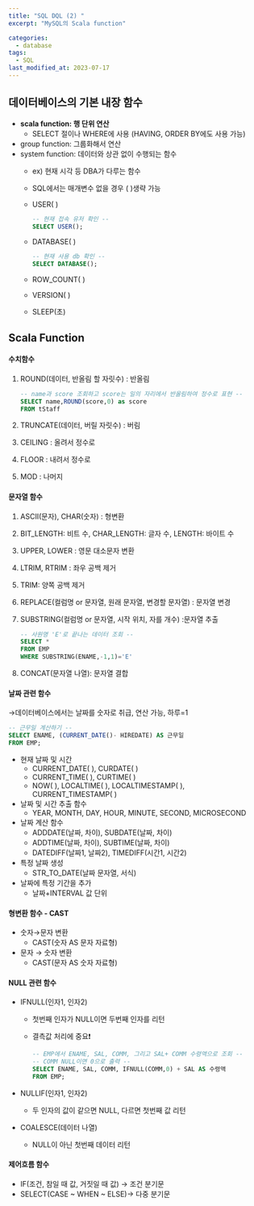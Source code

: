 ```yaml
---
title: "SQL DQL (2) "
excerpt: "MySQL의 Scala function"

categories:
  - database
tags:
  - SQL
last_modified_at: 2023-07-17
---
```

## 데이터베이스의 기본 내장 함수


- **scala function: 행 단위 연산**
    - SELECT 절이나  WHERE에 사용 (HAVING, ORDER BY에도 사용 가능)
- group function: 그룹화해서 연산
- system function: 데이터와 상관 없이 수행되는 함수
    - ex) 현재 시각 등 DBA가 다루는 함수
    - SQL에서는 매개변수 없을 경우 ( )생략 가능
    - USER( )
        
        ```sql
        -- 현재 접속 유저 확인 --
        SELECT USER();
        ```
        
    - DATABASE( )
        
        ```sql
        -- 현재 사용 db 확인 --
        SELECT DATABASE();
        ```
        
    - ROW_COUNT( )
    - VERSION( )
    - SLEEP(초)

## Scala Function

#### 수치함수
1. ROUND(데이터, 반올림 할 자릿수) : 반올림
    
    ```sql
    -- name과 score 조회하고 score는 일의 자리에서 반올림하여 정수로 표현 --
    SELECT name,ROUND(score,0) as score
    FROM tStaff
    ```
    
2. TRUNCATE(데이터, 버릴 자릿수) : 버림
3. CEILING : 올려서 정수로
4. FLOOR : 내려서 정수로
5. MOD : 나머지
#### 문자열 함수
1. ASCII(문자), CHAR(숫자) : 형변환
2. BIT_LENGTH: 비트 수, CHAR_LENGTH: 글자 수, LENGTH: 바이트 수 
3. UPPER, LOWER : 영문 대소문자 변환
4. LTRIM, RTRIM : 좌우 공백 제거
5. TRIM: 양쪽 공백 제거
6. REPLACE(컬럼명 or 문자열, 원래 문자열, 변경할 문자열) : 문자열 변경
7. SUBSTRING(컬럼명 or 문자열, 시작 위치, 자를 개수) :문자열 추출
    
    ```sql
    -- 사원명 'E'로 끝나는 데이터 조회 --
    SELECT *
    FROM EMP
    WHERE SUBSTRING(ENAME,-1,1)='E'
    ```
    
8. CONCAT(문자열 나열): 문자열 결합 

#### 날짜 관련 함수

→데이터베이스에서는 날짜를 숫자로 취급, 연산 가능, 하루=1

```sql
-- 근무일 계산하기 --
SELECT ENAME, (CURRENT_DATE()- HIREDATE) AS 근무일
FROM EMP;
```

- 현재 날짜 및 시간
    - CURRENT_DATE( ), CURDATE( )
    - CURRENT_TIME( ), CURTIME( )
    - NOW( ), LOCALTIME( ), LOCALTIMESTAMP( ), CURRENT_TIMESTAMP( )
- 날짜 및 시간 추출 함수
    - YEAR, MONTH, DAY, HOUR, MINUTE, SECOND, MICROSECOND
- 날짜 계산 함수
    - ADDDATE(날짜, 차이), SUBDATE(날짜, 차이)
    - ADDTIME(날짜, 차이), SUBTIME(날짜, 차이)
    - DATEDIFF(날짜1, 날짜2), TIMEDIFF(시간1, 시간2)
- 특정 날짜 생성
    - STR_TO_DATE(날짜 문자열, 서식)
- 날짜에 특정 기간을 추가
    - 날짜+INTERVAL 값 단위

#### 형변환 함수 - CAST
- 숫자→문자 변환
    - CAST(숫자 AS 문자 자료형)
- 문자 → 숫자 변환
    - CAST(문자 AS 숫자 자료형)

#### NULL 관련 함수
- IFNULL(인자1, 인자2)
    - 첫번째 인자가 NULL이면 두번째 인자를 리턴
    - 결측값 처리에 중요❗
        
        ```sql
        -- EMP에서 ENAME, SAL, COMM, 그리고 SAL+ COMM 수령액으로 조회 --
        -- COMM NULL이면 0으로 출력 --
        SELECT ENAME, SAL, COMM, IFNULL(COMM,0) + SAL AS 수령액
        FROM EMP;
        ```
        
- NULLIF(인자1, 인자2)
    - 두 인자의 값이 같으면 NULL, 다르면 첫번째 값 리턴
- COALESCE(데이터 나열)
    - NULL이 아닌 첫번째 데이터 리턴

#### 제어흐름 함수
- IF(조건, 참일 때 값, 거짓일 때 값) → 조건 분기문
- SELECT(CASE ~ WHEN ~ ELSE)→ 다중 분기문